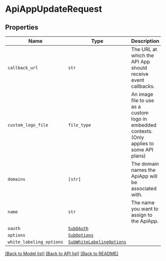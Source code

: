 # ApiAppUpdateRequest



## Properties

| Name | Type | Description | Notes |
| ---- | ---- | ----------- | ----- |
| `callback_url` | ```str``` |  The URL at which the API App should receive event callbacks.  |  |
| `custom_logo_file` | ```file_type``` |  An image file to use as a custom logo in embedded contexts. (Only applies to some API plans)  |  |
| `domains` | ```[str]``` |  The domain names the ApiApp will be associated with.  |  |
| `name` | ```str``` |  The name you want to assign to the ApiApp.  |  |
| `oauth` | [```SubOAuth```](SubOAuth.md) |    |  |
| `options` | [```SubOptions```](SubOptions.md) |    |  |
| `white_labeling_options` | [```SubWhiteLabelingOptions```](SubWhiteLabelingOptions.md) |    |  |


[[Back to Model list]](../README.md#documentation-for-models) [[Back to API list]](../README.md#documentation-for-api-endpoints) [[Back to README]](../README.md)


